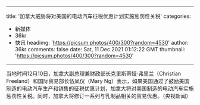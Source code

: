 
---
title: '加拿大威胁将对美国的电动汽车征税优惠计划实施惩罚性关税'
categories: 
 - 新媒体
 - 36kr
 - 快讯
headimg: 'https://picsum.photos/400/300?random=4530'
author: 36kr
comments: false
date: Sat, 11 Dec 2021 01:12:22 GMT
thumbnail: 'https://picsum.photos/400/300?random=4530'
---

<div>   
当地时间12月10日，加拿大副总理兼财政部长克里斯蒂娅·弗里兰（Christian Freeland）和国际贸易部长伍凤仪（Mary Ng）表示，如果美国通过了鼓励美国制造的电动汽车生产和销售的征税优惠计划，加拿大将对美国制造的电动汽车实施惩罚性关税。同时，加拿大将修订一系列与乳制品相关的贸易优惠。（央视新闻）  
</div>
            